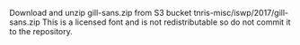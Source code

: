 Download and unzip gill-sans.zip from S3 bucket tnris-misc/iswp/2017/gill-sans.zip
This is a licensed font and is not redistributable so do not commit it to the repository.